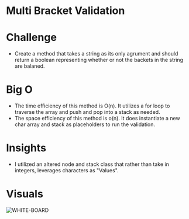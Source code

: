 # Multi Bracket Validation

# Challenge

- Create a method that takes a string as its only agrument and should return a boolean representing whether or not the backets in the string are balaned.
# Big O

- The time efficiency of this method is O(n). It utilizes a for loop to traverse the array and push and pop into a stack as needed.
- The space efficiency of this method is o(n). It does instantiate a new char array and stack as placeholders to run the validation. 
# Insights

- I utilized an altered node and stack class that rather than take in integers, leverages characters as "Values".

# Visuals
![WHITE-BOARD]()